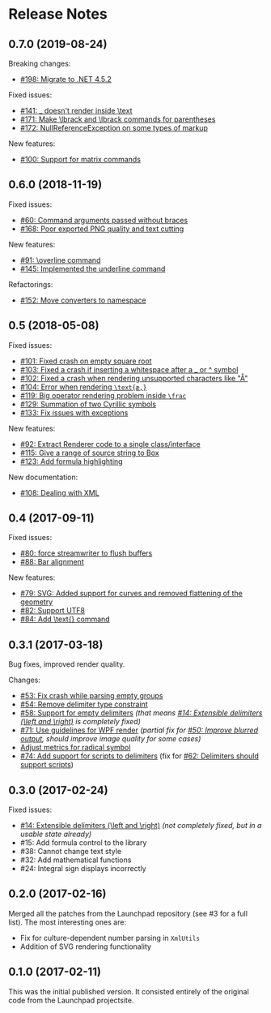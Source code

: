 Release Notes
=============

## 0.7.0 (2019-08-24)

Breaking changes:

- [#198: Migrate to .NET 4.5.2][issue-198]

Fixed issues:

- [#141: _ doesn't render inside \text][issue-141]
- [#171: Make \lbrack and \lbrack commands for parentheses][issue-171]
- [#172: NullReferenceException on some types of markup][pull-172]

New features:

- [#100: Support for matrix commands][issue-100]

## 0.6.0 (2018-11-19)

Fixed issues:

- [#60: Command arguments passed without braces][issue-60]
- [#168: Poor exported PNG quality and text cutting][issue-168]

New features:

- [#91: \overline command][issue-91]
- [#145: Implemented the underline command][pull-145]

Refactorings:

- [#152: Move converters to namespace][pull-152]

## 0.5 (2018-05-08)

Fixed issues:

- [#101: Fixed crash on empty square root][pull-101]
- [#103: Fixed a crash if inserting a whitespace after a _ or ^ symbol][pull-103]
- [#102: Fixed a crash when rendering unsupported characters like "Å"][pull-102]
- [#104: Error when rendering `\text{æ,}`][issue-104]
- [#119: Big operator rendering problem inside `\frac`][issue-119]
- [#129: Summation of two Cyrillic symbols][issue-129]
- [#133: Fix issues with exceptions][pull-133]

New features:

- [#92: Extract Renderer code to a single class/interface][issue-92]
- [#115: Give a range of source string to Box][issue-115]
- [#123: Add formula highlighting][pull-123]

New documentation:

- [#108: Dealing with XML][pull-108]

## 0.4 (2017-09-11)

Fixed issues:

- [#80: force streamwriter to flush buffers][pull-80]
- [#88: Bar alignment][issue-88]

New features:

- [#79: SVG: Added support for curves and removed flattening of the geometry][pull-79]
- [#82: Support UTF8][issue-82]
- [#84: Add \text{} command][issue-84]

## 0.3.1 (2017-03-18)

Bug fixes, improved render quality.

Changes:

- [#53: Fix crash while parsing empty groups][pull-53]
- [#54: Remove delimiter type constraint][pull-54]
- [#58: Support for empty delimiters][pull-58] _(that means [#14: Extensible delimiters (\left and \right)][issue-14] is completely fixed)_
- [#71: Use guidelines for WPF render][pull-71] _(partial fix for [#50: Improve blurred output][issue-50], should improve image quality for some cases)_
- [Adjust metrics for radical symbol][commit-14c303d]
- [#74: Add support for scripts to delimiters][pull-74] (fix for [#62: Delimiters should support scripts][issue-62])

## 0.3.0 (2017-02-24)

Fixed issues:

- [#14: Extensible delimiters (\left and \right)][issue-14] _(not completely fixed, but in a usable state already)_
- #15: Add formula control to the library
- #38: Cannot change text style
- #32: Add mathematical functions
- #24: Integral sign displays incorrectly

## 0.2.0 (2017-02-16)

Merged all the patches from the Launchpad repository (see #3 for a full list).
The most interesting ones are:

- Fix for culture-dependent number parsing in `XmlUtils`
- Addition of SVG rendering functionality

## 0.1.0 (2017-02-11)

This was the initial published version. It consisted entirely of the original code from the Launchpad projectsite.

[commit-14c303d]: https://github.com/ForNeVeR/wpf-math/commit/14c303d30eba735af4faa5e72e149c60add00293
[issue-14]: https://github.com/ForNeVeR/wpf-math/issues/14
[issue-50]: https://github.com/ForNeVeR/wpf-math/issues/50
[issue-60]: https://github.com/ForNeVeR/wpf-math/issues/60
[issue-62]: https://github.com/ForNeVeR/wpf-math/issues/62
[issue-82]: https://github.com/ForNeVeR/wpf-math/issues/82
[issue-84]: https://github.com/ForNeVeR/wpf-math/issues/84
[issue-88]: https://github.com/ForNeVeR/wpf-math/issues/84
[issue-91]: https://github.com/ForNeVeR/wpf-math/issues/91
[issue-92]: https://github.com/ForNeVeR/wpf-math/issues/92
[issue-100]: https://github.com/ForNeVeR/wpf-math/issues/100
[issue-104]: https://github.com/ForNeVeR/wpf-math/issues/104
[issue-115]: https://github.com/ForNeVeR/wpf-math/issues/115
[issue-119]: https://github.com/ForNeVeR/wpf-math/issues/119
[issue-129]: https://github.com/ForNeVeR/wpf-math/issues/129
[issue-141]: https://github.com/ForNeVeR/wpf-math/issues/141
[issue-168]: https://github.com/ForNeVeR/wpf-math/issues/168
[issue-171]: https://github.com/ForNeVeR/wpf-math/issues/171
[issue-198]: https://github.com/ForNeVeR/wpf-math/issues/198
[pull-53]: https://github.com/ForNeVeR/wpf-math/pull/53
[pull-54]: https://github.com/ForNeVeR/wpf-math/pull/54
[pull-58]: https://github.com/ForNeVeR/wpf-math/pull/58
[pull-71]: https://github.com/ForNeVeR/wpf-math/pull/71
[pull-74]: https://github.com/ForNeVeR/wpf-math/pull/74
[pull-79]: https://github.com/ForNeVeR/wpf-math/pull/79
[pull-80]: https://github.com/ForNeVeR/wpf-math/pull/80
[pull-101]: https://github.com/ForNeVeR/wpf-math/pull/101
[pull-102]: https://github.com/ForNeVeR/wpf-math/pull/102
[pull-103]: https://github.com/ForNeVeR/wpf-math/pull/103
[pull-108]: https://github.com/ForNeVeR/wpf-math/pull/108
[pull-123]: https://github.com/ForNeVeR/wpf-math/pull/123
[pull-133]: https://github.com/ForNeVeR/wpf-math/pull/133
[pull-145]: https://github.com/ForNeVeR/wpf-math/pull/145
[pull-152]: https://github.com/ForNeVeR/wpf-math/pull/152
[pull-172]: https://github.com/ForNeVeR/wpf-math/pull/172
